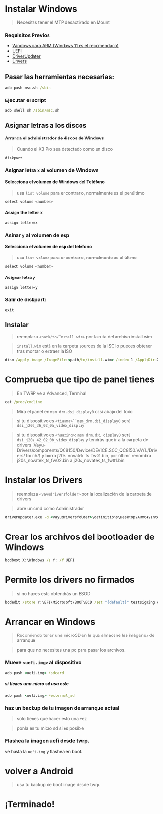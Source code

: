 # Instalar Windows
> Necesitas tener el  MTP desactivado en Mount

### Requisitos Previos

- [Windows para ARM (Windows 11 es el recomendado)](https://uupdump.net/)
- [UEFI](https://github.com/halal-beef/edk2-msm/releases/latest)
- [DriverUpdater](https://github.com/WOA-Project/DriverUpdater/releases/latest)
- [Drivers](https://github.com/halal-beef/Vayu-Drivers/releases/latest)

## Pasar las herramientas necesarias:
```cmd
adb push msc.sh /sbin
```

### Ejecutar el script

```cmd
adb shell sh /sbin/msc.sh
```

  

## Asignar letras a los discos
  

#### Arranca el administrador de discos de Windows

> Cuando el X3 Pro sea detectado como un disco

```cmd
diskpart
```


### Asignar letra `x` al volumen de Windows

#### Selecciona el volumen de Windows del Teléfono
> usa `list volume` para encontrarlo, normalmente es el penúltimo

```diskpart
select volume <number>
```

#### Assign the letter x
```diskpart
assign letter=x
```

### Asinar `y` al volumen de esp 

#### Selecciona el volumen de esp del teléfono
> usa `list volume` para encontrarlo, normalmente es el último

```diskpart
select volume <number>
```

#### Asignar letra y

```diskpart
assign letter=y
```

### Salir de diskpart:
```diskpart
exit
```

  
  

## Instalar

> reemplaza `<path/to/Install.wim>` por la ruta del archivo install.wim

> `install.wim` está en la carpeta sources de la ISO
> lo puedes obtener tras montar o extraer la ISO

```cmd
dism /apply-image /ImageFile:<path/to/install.wim> /index:1 /ApplyDir:X:\
```

  
  
  
  # Comprueba que tipo de panel tienes

> En TWRP ve a Advanced, Terminal

 ```cmd
 cat /proc/cmdline
```
> Mira el panel en `msm_drm.dsi_display0` casi abajo del todo

> si tu dispositivo es `<tianma>``msm_drm.dsi_display0` será `dsi_j20s_36_02_0a_video_display`

> si tu dispositivo es `<huaxing>`: `msm_drm.dsi_display0` será `dsi_j20s_42_02_0b_video_display` y tendrás que ir a la carpeta de drivers (Vayu-Drivers/components/QC8150/Device/DEVICE.SOC_QC8150.VAYU/Drivers/Touch/) y borra j20s_novatek_ts_fw01.bin, por último renombra j20s_novatek_ts_fw02.bin a j20s_novatek_ts_fw01.bin

# Instalar los Drivers

> reemplaza `<vayudriversfolder>` por la localización de la carpeta de drivers

> abre un cmd como Administrador

```cmd
driverupdater.exe -d <vayudriversfolder>\definitions\Desktop\ARM64\Internal\vayu.txt -r <vayudriversfolder> -p X:
```

  

# Crear los archivos del bootloader de Windows 

```cmd
bcdboot X:\Windows /s Y: /f UEFI
```

  
  

# Permite los drivers no firmados

> si no haces esto obtendrás un BSOD

```cmd
bcdedit /store Y:\EFI\Microsoft\BOOT\BCD /set "{default}" testsigning on
```

# Arrancar en Windows
> Recomiendo tener una microSD en la que almacene las imágenes de arranque

> para que no necesites una pc para pasar los archivos.

### Mueve `<uefi.img>` al dispositivo

```cmd
adb push <uefi.img> /sdcard
```

##### si tienes una micro sd usa este

```cmd
adb push <uefi.img> /external_sd
```


### haz un backup de tu imagen de arranque actual
> solo tienes que hacer esto una vez

> ponla en tu micro sd si es posible


### Flashea la imagen uefi desde twrp.
ve hasta la `uefi.img` y flashea en boot.

# volver a Android
> usa tu backup de boot image desde twrp.

# ¡Terminado!

